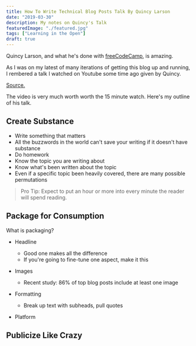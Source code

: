 ```yaml
---
title: How To Write Technical Blog Posts Talk By Quincy Larson
date: "2019-03-30"
description: My notes on Quincy's Talk
featuredImage: "./featured.jpg"
tags: ["Learning in the Open"]
draft: true
---
```


Quincy Larson, and what he's done with [freeCodeCamp](https://www.freecodecamp.org/), is amazing.

As I was on my latest of many iterations of getting this blog up and running, I rembered a talk I watched on Youtube some time ago given by Quincy.

[Source.](https://www.youtube.com/watch?v=Ef07Hhoc5KE&t=485s)

The video is very much worth worth the 15 minute watch. Here's my outline of his talk.

## Create Substance

- Write something that matters
- All the buzzwords in the world can't save your writing if it doesn't have substance
- Do homework
- Know the topic you are writing about
- Know what's been written about the topic
- Even if a specific topic been heavily covered, there are many possible permutations

> Pro Tip: Expect to put an hour or more into every minute the reader will spend reading.

## Package for Consumption

What is packaging?

- Headline

  - Good one makes all the difference
  - If you're going to fine-tune one aspect, make it this

- Images

  - Recent study: 86% of top blog posts include at least one image

- Formatting

  - Break up text with subheads, pull quotes

- Platform

## Publicize Like Crazy
